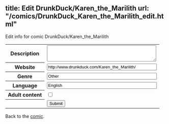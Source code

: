 title: Edit DrunkDuck/Karen_the_Marilith
url: "/comics/DrunkDuck_Karen_the_Marilith_edit.html"
---
Edit info for comic DrunkDuck/Karen_the_Marilith

<form name="comic" action="http://gaepostmail.appspot.com/comic/" method="post">
<table class="comicinfo">
<tr>
<th>Description</th><td><textarea name="description" cols="40" rows="3"></textarea></td>
</tr>
<tr>
<th>Website</th><td><input type="text" name="url" value="http://www.drunkduck.com/Karen_the_Marilith/" size="40"/></td>
</tr>
<tr>
<th>Genre</th><td><input type="text" name="genre" value="Other" size="40"/></td>
</tr>
<tr>
<th>Language</th><td><input type="text" name="language" value="English" size="40"/></td>
</tr>
<tr>
<th>Adult content</th><td><input type="checkbox" name="adult" value="adult" /></td>
</tr>
<tr>
<th></th><td>
<input type="hidden" name="comic" value="DrunkDuck_Karen_the_Marilith" />
<input type="submit" name="submit" value="Submit" />
</td>
</tr>
</table>
</form>

Back to the [comic](DrunkDuck_Karen_the_Marilith.html).
